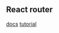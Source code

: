 React router
-

[docs](https://reacttraining.com/react-router)
[tutorial](https://github.com/reactjs/react-router-tutorial/tree/master/lessons)
